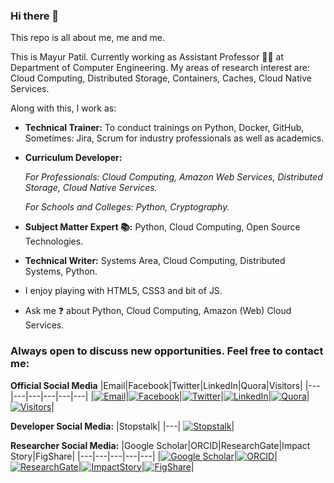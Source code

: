 ### Hi there 👋

<!--
**ramlaxman/ramlaxman** is a ✨ _special_ ✨ repository because its `README.md` (this file) appears on your GitHub profile.
Emoji Link: https://github-emoji-list.herokuapp.com/

Here are some ideas to get you started:
-->

This repo is all about me, me and me.

This is Mayur Patil. Currently working as Assistant Professor :man_teacher: at Department of Computer Engineering. My areas of research interest are: Cloud Computing, Distributed Storage, Containers, Caches, Cloud Native Services. 

Along with this, I work as:

- **Technical Trainer:** To conduct trainings on Python, Docker, GitHub,  Sometimes: Jira, Scrum for industry professionals as well as academics.
- **Curriculum Developer:**

   _For Professionals: Cloud Computing, Amazon Web Services, Distributed Storage, Cloud Native Services._

  _For Schools and Colleges: Python, Cryptography._
- **Subject Matter Expert :books::**  Python, Cloud Computing, Open Source Technologies.
- **Technical Writer:** Systems Area, Cloud Computing, Distributed Systems, Python.
- I enjoy playing with HTML5, CSS3 and bit of JS. 
- Ask me :question: about Python, Cloud Computing, Amazon (Web) Cloud Services.

### Always open to discuss new opportunities. Feel free to contact me:

**Official Social Media**
|Email|Facebook|Twitter|LinkedIn|Quora|Visitors|
|---|---|---|---|---|---|
|[![Email](https://img.shields.io/badge/Gmail-white?logo=GMail&style=flat&logoColor=red)](mailto:ram.nath241089@gmail.com)|[![Facebook](https://img.shields.io/badge/Facebook-blue?logo=Facebook&style=flat&logoColor=white)](https://www.facebook.com/Mayurram)|[![Twitter](https://img.shields.io/badge/Twitter-00acee?logo=Twitter&style=flat&logoColor=white)](https://twitter.com/RamMayur)|[![LinkedIn](https://img.shields.io/badge/LinkedIn-1864ab?logo=LinkedIn&style=flat&logoColor=white)](https://www.linkedin.com/in/mayurpatil7/)|[![Quora](https://img.shields.io/badge/Quora-darkred?logo=Quora&style=flat&logoColor=white)](https://www.quora.com/profile/मयूर-पाटील-Mayur-Patil)|[![Visitors](https://visitor-badge.glitch.me/badge?page_id=ramlaxman.visitor-badge)](https://github.com/ramlaxman)|

**Developer Social Media:**
|Stopstalk|
|---|
[![Stopstalk](https://img.shields.io/badge/Stopstalk-red?logo=Stopstalk&style=flat&labelColor=red)](https://www.stopstalk.com/user/profile/mayurp7)|


<!-- Third Party Modules
1. Logos are taken from https://simpleicons.org
2. URL format logonamewithoutspace-badge-color
-->

**Researcher Social Media:**
|Google Scholar|ORCID|ResearchGate|Impact Story|FigShare|
|---|---|---|---|---|
|[![Google Scholar](https://img.shields.io/badge/GoogleScholar-4285F4.svg?logo=google-scholar&style=flat&logoColor=white)](https://scholar.google.co.in/citations?user=JRhkWgoAAAAJ&hl=en)|[![ORCID](https://img.shields.io/badge/ORCID-A6CE39.svg?logo=orcid&style=flat&logoColor=white)](https://orcid.org/0000-0003-2220-3776)|[![ResearchGate](https://img.shields.io/badge/ResearchGate-00CCBB.svg?logo=ResearchGate&style=flat&logoColor=white)](https://www.researchgate.net/profile/Mayur_Patil13)|[![ImpactStory](https://img.shields.io/badge/ImpactStory-red?logo=ImpactStory&style=Flat)](https://profiles.impactstory.org/u/0000-0003-2220-3776/achievements)|[![FigShare](https://img.shields.io/badge/FigShare-556472.svg?logo=FigShare&style=flat&logoColor=white)](https://figshare.com/authors/Mayur_Patil/6895067)|
